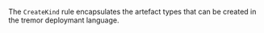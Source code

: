 The `CreateKind` rule encapsulates the artefact types that can be created in the tremor deploymant language.

